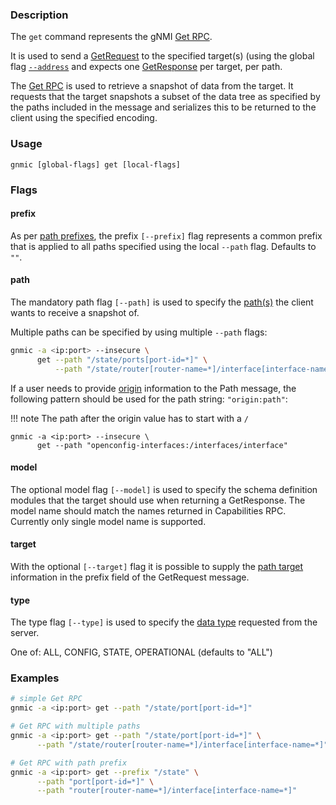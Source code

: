 ### Description

The `get` command represents the gNMI [Get RPC](https://github.com/openconfig/gnmi/blob/master/proto/gnmi/gnmi.proto#L57).

It is used to send a [GetRequest](https://github.com/openconfig/gnmi/blob/master/proto/gnmi/gnmi.proto#L395) to the specified target(s) (using the global flag [`--address`](../global_flags.md#address) and expects one [GetResponse](https://github.com/openconfig/gnmi/blob/master/proto/gnmi/gnmi.proto#L420) per target, per path.

The [Get RPC](https://github.com/openconfig/reference/blob/master/rpc/gnmi/gnmi-specification.md#33-retrieving-snapshots-of-state-information) is used to retrieve a snapshot of data from the target. It requests that the target snapshots a subset of the data tree as specified by the paths included in the message and serializes this to be returned to the client using the specified encoding.

### Usage

`gnmic [global-flags] get [local-flags]`

### Flags

#### prefix

As per [path prefixes](https://github.com/openconfig/reference/blob/master/rpc/gnmi/gnmi-specification.md#241-path-prefixes), the prefix `[--prefix]` flag represents a common prefix that is applied to all paths specified using the local `--path` flag. Defaults to `""`.

#### path

The mandatory path flag `[--path]` is used to specify the [path(s)](https://github.com/openconfig/reference/blob/master/rpc/gnmi/gnmi-specification.md#222-paths) the client wants to receive a snapshot of.

Multiple paths can be specified by using multiple `--path` flags:

```bash
gnmic -a <ip:port> --insecure \
      get --path "/state/ports[port-id=*]" \
          --path "/state/router[router-name=*]/interface[interface-name=*]"
```

If a user needs to provide [origin](https://github.com/openconfig/reference/blob/master/rpc/gnmi/gnmi-specification.md#222-paths) information to the Path message, the following pattern should be used for the path string: `"origin:path"`:

!!! note
    The path after the origin value has to start with a `/`

```
gnmic -a <ip:port> --insecure \
      get --path "openconfig-interfaces:/interfaces/interface"
```

#### model

The optional model flag `[--model]` is used to specify the schema definition modules that the target should use when returning a GetResponse. The model name should match the names returned in Capabilities RPC. Currently only single model name is supported.

#### target
With the optional `[--target]` flag it is possible to supply the [path target](https://github.com/openconfig/reference/blob/master/rpc/gnmi/gnmi-specification.md#2221-path-target) information in the prefix field of the GetRequest message.

#### type

The type flag `[--type]` is used to specify the [data type](https://github.com/openconfig/gnmi/blob/master/proto/gnmi/gnmi.proto#L399) requested from the server.

One of:  ALL, CONFIG, STATE, OPERATIONAL (defaults to "ALL")

### Examples

```bash
# simple Get RPC
gnmic -a <ip:port> get --path "/state/port[port-id=*]"

# Get RPC with multiple paths
gnmic -a <ip:port> get --path "/state/port[port-id=*]" \
      --path "/state/router[router-name=*]/interface[interface-name=*]"

# Get RPC with path prefix
gnmic -a <ip:port> get --prefix "/state" \
      --path "port[port-id=*]" \
      --path "router[router-name=*]/interface[interface-name=*]"
```

<script
id="asciicast-319562" src="https://asciinema.org/a/319562.js" async>
</script>
